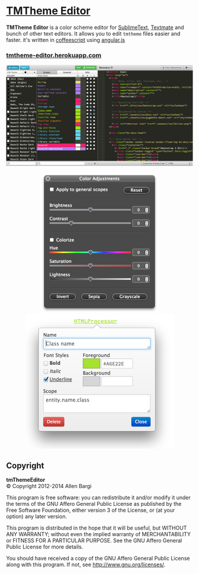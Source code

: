 
# [TMTheme Editor](http://tmtheme-editor.herokuapp.com/)

**TMTheme Editor** is a color scheme editor for [SublimeText](http://www.sublimetext.com/), 
[Textmate](http://macromates.com/) and bunch of other text editors.
It allows you to edit `tmtheme` files easier and faster. it's written in [coffeescript](http://coffeescript.org/) 
using [angular.js](angularjs.org)

### [tmtheme-editor.herokuapp.com](http://tmtheme-editor.herokuapp.com/)

![TmTheme Editor Screenshot](app/front/public/images/screenshots/tmte-screenshot.png)

<p align="center">
<img src="app/front/public/images/screenshots/tte-color-adjustments.png" width="320" height="380">
<img src="app/front/public/images/screenshots/tte-edit-popover.png" width="401" height="364">
</p>

## Copyright
**tmThemeEditor**  
&copy; Copyright 2012-2014 Allen Bargi

This program is free software: you can redistribute it and/or modify
it under the terms of the GNU Affero General Public License as
published by the Free Software Foundation, either version 3 of the
License, or (at your option) any later version.

This program is distributed in the hope that it will be useful,
but WITHOUT ANY WARRANTY; without even the implied warranty of
MERCHANTABILITY or FITNESS FOR A PARTICULAR PURPOSE.  See the
GNU Affero General Public License for more details.

You should have received a copy of the GNU Affero General Public License
along with this program.  If not, see <http://www.gnu.org/licenses/>.
